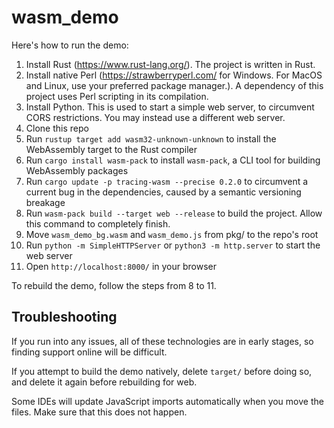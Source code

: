 # wasm_demo

Here's how to run the demo:

1. Install Rust (https://www.rust-lang.org/). The project is written in Rust.
2. Install native Perl (https://strawberryperl.com/ for Windows. For MacOS and Linux, use your preferred package manager.). A dependency of this project uses Perl scripting in its compilation.
3. Install Python. This is used to start a simple web server, to circumvent CORS restrictions. You may instead use a different web server.
4. Clone this repo
5. Run `rustup target add wasm32-unknown-unknown` to install the WebAssembly target to the Rust compiler
6. Run `cargo install wasm-pack` to install `wasm-pack`, a CLI tool for building WebAssembly packages
7. Run `cargo update -p tracing-wasm --precise 0.2.0` to circumvent a current bug in the dependencies, caused by a semantic versioning breakage
8. Run `wasm-pack build --target web --release` to build the project. Allow this command to completely finish.
9. Move `wasm_demo_bg.wasm` and `wasm_demo.js` from pkg/ to the repo's root
10. Run `python -m SimpleHTTPServer` or `python3 -m http.server` to start the web server
11. Open `http://localhost:8000/` in your browser

To rebuild the demo, follow the steps from 8 to 11.

## Troubleshooting

If you run into any issues, all of these technologies are in early stages, so finding support online will be difficult.

If you attempt to build the demo natively, delete `target/` before doing so, and delete it again before rebuilding for web.

Some IDEs will update JavaScript imports automatically when you move the files. Make sure that this does not happen.